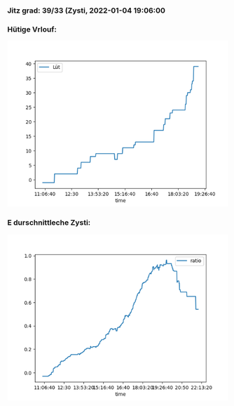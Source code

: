 ### Jitz grad: 39/33 (Zysti, 2022-01-04 19:06:00

### Hütige Vrlouf:
![Graph](Today.png)

### E durschnittleche Zysti:
![Graph](Zysti.png)